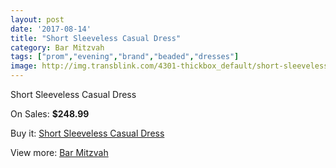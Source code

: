 ```yaml
---
layout: post
date: '2017-08-14'
title: "Short Sleeveless Casual Dress"
category: Bar Mitzvah
tags: ["prom","evening","brand","beaded","dresses"]
image: http://img.transblink.com/4301-thickbox_default/short-sleeveless-casual-dress.jpg
---
```

Short Sleeveless Casual Dress

On Sales: **$248.99**
<a href="https://www.transblink.com/en/bar-mitzvah/1353-short-sleeveless-casual-dress.html"><amp-img layout="responsive" width="600" height="600" src="//img.transblink.com/4301-thickbox_default/short-sleeveless-casual-dress.jpg" alt="Short Sleeveless Casual Dress 0" /></a>
<a href="https://www.transblink.com/en/bar-mitzvah/1353-short-sleeveless-casual-dress.html"><amp-img layout="responsive" width="600" height="600" src="//img.transblink.com/4303-thickbox_default/short-sleeveless-casual-dress.jpg" alt="Short Sleeveless Casual Dress 1" /></a>
<a href="https://www.transblink.com/en/bar-mitzvah/1353-short-sleeveless-casual-dress.html"><amp-img layout="responsive" width="600" height="600" src="//img.transblink.com/4302-thickbox_default/short-sleeveless-casual-dress.jpg" alt="Short Sleeveless Casual Dress 2" /></a>

Buy it: [Short Sleeveless Casual Dress](https://www.transblink.com/en/bar-mitzvah/1353-short-sleeveless-casual-dress.html "Short Sleeveless Casual Dress")

View more: [Bar Mitzvah](https://www.transblink.com/en/2-bar-mitzvah "Bar Mitzvah")